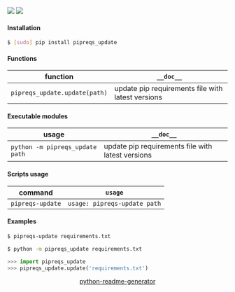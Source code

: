 <!--
https://pypi.org/project/readme-generator/
https://pypi.org/project/python-readme-generator/
-->

[![](https://img.shields.io/badge/OS-Unix-blue.svg?longCache=True)]()
[![](https://img.shields.io/pypi/pyversions/pipreqs_update.svg?longCache=True)](https://pypi.org/project/pipreqs_update/)

#### Installation
```bash
$ [sudo] pip install pipreqs_update
```

#### Functions
function|`__doc__`
-|-
`pipreqs_update.update(path)` |update pip requirements file with latest versions

#### Executable modules
usage|`__doc__`
-|-
`python -m pipreqs_update path` |update pip requirements file with latest versions

#### Scripts usage
command|`usage`
-|-
`pipreqs-update` |`usage: pipreqs-update path`

#### Examples
```bash
$ pipreqs-update requirements.txt
```

```bash
$ python -m pipreqs_update requirements.txt
```

```python
>>> import pipreqs_update
>>> pipreqs_update.update('requirements.txt')
```

<p align="center">
    <a href="https://pypi.org/project/python-readme-generator/">python-readme-generator</a>
</p>